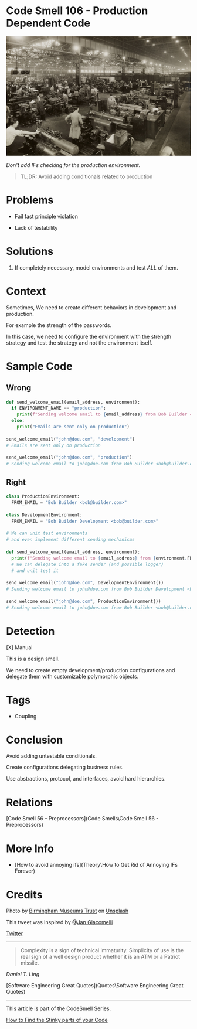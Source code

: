 # Code Smell 106 - Production Dependent Code

![Code Smell 106 - Production Dependent Code](birmingham-museums-trust-y3TC9H0261s-unsplash.jpg)

*Don't add IFs checking for the production environment.*

> TL;DR: Avoid adding conditionals related to production 

# Problems

- Fail fast principle violation

- Lack of testability

# Solutions

1. If completely necessary, model environments and test *ALL* of them.

# Context

Sometimes, We need to create different behaviors in development and production.

For example the strength of the passwords.

In this case, we need to configure the environment with the strength strategy and test the strategy and not the environment itself.

# Sample Code

## Wrong

[Gist Url]: # (https://gist.github.com/mcsee/2b00edcf1fded330263a4773b227cd06)
```python
def send_welcome_email(email_address, environment):
  if ENVIRONMENT_NAME == "production":
    print(f"Sending welcome email to {email_address} from Bob Builder <bob@builder.com>")
  else:
    print("Emails are sent only on production")
    
send_welcome_email("john@doe.com", "development")
# Emails are sent only on production

send_welcome_email("john@doe.com", "production")
# Sending welcome email to john@doe.com from Bob Builder <bob@builder.com>
```

## Right

[Gist Url]: # (https://gist.github.com/mcsee/4a598f416f01357597a072d75ba30a6f)
```python
class ProductionEnvironment:
  FROM_EMAIL = "Bob Builder <bob@builder.com>"

class DevelopmentEnvironment:
  FROM_EMAIL = "Bob Builder Development <bob@builder.com>"
  
# We can unit test environments
# and even implement different sending mechanisms

def send_welcome_email(email_address, environment):
  print(f"Sending welcome email to {email_address} from {environment.FROM_EMAIL}")
  # We can delegate into a fake sender (and possible logger)
  # and unit test it

send_welcome_email("john@doe.com", DevelopmentEnvironment())
# Sending welcome email to john@doe.com from Bob Builder Development <bob@builder.com>

send_welcome_email("john@doe.com", ProductionEnvironment())
# Sending welcome email to john@doe.com from Bob Builder <bob@builder.com>
```

# Detection

[X] Manual

This is a design smell. 

We need to create empty development/production configurations and delegate them with customizable polymorphic objects.

# Tags

- Coupling

# Conclusion

Avoid adding untestable conditionals. 

Create configurations delegating business rules.

Use abstractions, protocol, and interfaces, avoid hard hierarchies.

# Relations

[Code Smell 56 - Preprocessors](Code Smells\Code Smell 56 - Preprocessors)

# More Info

- [How to avoid annoying ifs](Theory\How to Get Rid of Annoying IFs Forever)

# Credits

Photo by [Birmingham Museums Trust](https://unsplash.com/@birminghammuseumstrust) on [Unsplash](https://unsplash.com/s/photos/production-line)
  
This tweet was inspired by @[Jan Giacomelli](@jangia)

[Twitter](https://twitter.com/1462469614177173505)

* * *

> Complexity is a sign of technical immaturity. Simplicity of use is the real sign of a well design product whether it is an ATM or a Patriot missile.

_Daniel T. Ling_
 
[Software Engineering Great Quotes](Quotes\Software Engineering Great Quotes)

* * *

This article is part of the CodeSmell Series.

[How to Find the Stinky parts of your Code]()